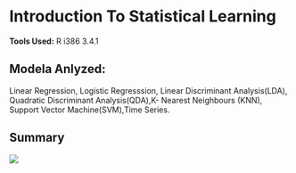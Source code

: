 
# Introduction To Statistical Learning

**Tools Used:** R i386 3.4.1

## Modela Anlyzed:

Linear Regression, Logistic Regresssion, Linear Discriminant Analysis(LDA), Quadratic Discriminant Analysis(QDA),K- Nearest Neighbours (KNN), Support Vector Machine(SVM),Time Series.

## Summary
![](https://github.com/sujithaPuthana/Introdustion-to-statistical-Learning-R-/blob/master/summary.JPG)
